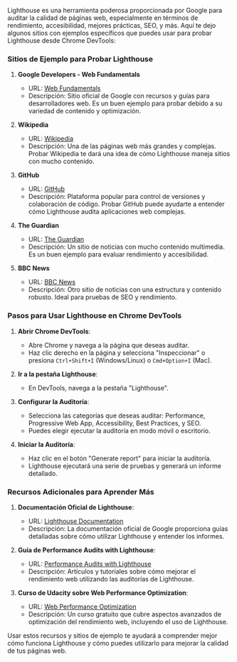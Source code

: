 Lighthouse es una herramienta poderosa proporcionada por Google para auditar la calidad de páginas web, especialmente en términos de rendimiento, accesibilidad, mejores prácticas, SEO, y más. Aquí te dejo algunos sitios con ejemplos específicos que puedes usar para probar Lighthouse desde Chrome DevTools:

### Sitios de Ejemplo para Probar Lighthouse

1. **Google Developers - Web Fundamentals**
   - URL: [Web Fundamentals](https://developers.google.com/web/)
   - Descripción: Sitio oficial de Google con recursos y guías para desarrolladores web. Es un buen ejemplo para probar debido a su variedad de contenido y optimización.

2. **Wikipedia**
   - URL: [Wikipedia](https://www.wikipedia.org/)
   - Descripción: Una de las páginas web más grandes y complejas. Probar Wikipedia te dará una idea de cómo Lighthouse maneja sitios con mucho contenido.

3. **GitHub**
   - URL: [GitHub](https://github.com/)
   - Descripción: Plataforma popular para control de versiones y colaboración de código. Probar GitHub puede ayudarte a entender cómo Lighthouse audita aplicaciones web complejas.

4. **The Guardian**
   - URL: [The Guardian](https://www.theguardian.com/international)
   - Descripción: Un sitio de noticias con mucho contenido multimedia. Es un buen ejemplo para evaluar rendimiento y accesibilidad.

5. **BBC News**
   - URL: [BBC News](https://www.bbc.com/news)
   - Descripción: Otro sitio de noticias con una estructura y contenido robusto. Ideal para pruebas de SEO y rendimiento.

### Pasos para Usar Lighthouse en Chrome DevTools

1. **Abrir Chrome DevTools**:
   - Abre Chrome y navega a la página que deseas auditar.
   - Haz clic derecho en la página y selecciona "Inspeccionar" o presiona `Ctrl+Shift+I` (Windows/Linux) o `Cmd+Option+I` (Mac).

2. **Ir a la pestaña Lighthouse**:
   - En DevTools, navega a la pestaña "Lighthouse".

3. **Configurar la Auditoría**:
   - Selecciona las categorías que deseas auditar: Performance, Progressive Web App, Accessibility, Best Practices, y SEO.
   - Puedes elegir ejecutar la auditoría en modo móvil o escritorio.

4. **Iniciar la Auditoría**:
   - Haz clic en el botón "Generate report" para iniciar la auditoría.
   - Lighthouse ejecutará una serie de pruebas y generará un informe detallado.

### Recursos Adicionales para Aprender Más

1. **Documentación Oficial de Lighthouse**:
   - URL: [Lighthouse Documentation](https://developers.google.com/web/tools/lighthouse)
   - Descripción: La documentación oficial de Google proporciona guías detalladas sobre cómo utilizar Lighthouse y entender los informes.

2. **Guía de Performance Audits with Lighthouse**:
   - URL: [Performance Audits with Lighthouse](https://web.dev/performance-scoring/)
   - Descripción: Artículos y tutoriales sobre cómo mejorar el rendimiento web utilizando las auditorías de Lighthouse.

3. **Curso de Udacity sobre Web Performance Optimization**:
   - URL: [Web Performance Optimization](https://www.udacity.com/course/ud884)
   - Descripción: Un curso gratuito que cubre aspectos avanzados de optimización del rendimiento web, incluyendo el uso de Lighthouse.

Usar estos recursos y sitios de ejemplo te ayudará a comprender mejor cómo funciona Lighthouse y cómo puedes utilizarlo para mejorar la calidad de tus páginas web.